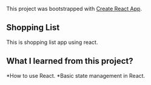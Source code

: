This project was bootstrapped with [Create React App](https://github.com/facebook/create-react-app).

## Shopping List
This is shopping list app using react.

## What I learned from this project?
*How to use React.
*Basic state management in React.
